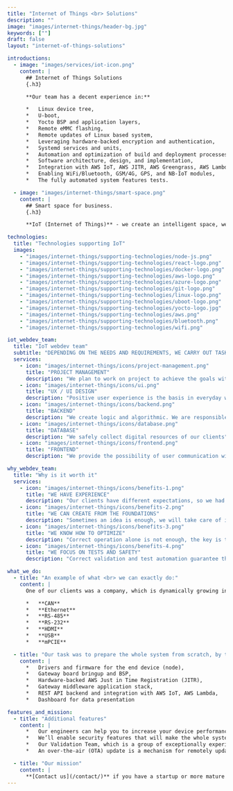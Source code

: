 ```yaml
---
title: "Internet of Things <br> Solutions"
description: ""
image: "images/internet-things/header-bg.jpg"
keywords: [""]
draft: false
layout: "internet-of-things-solutions"

introductions:
  - image: "images/services/iot-icon.png"
    content: |
      ## Internet of Things Solutions
      {.h3}

      **Our team has a decent experience in:**

      *   Linux device tree,
      *   U-boot,
      *   Yocto BSP and application layers,
      *   Remote eMMC flashing,
      *   Remote updates of Linux based system,
      *   Leveraging hardware-backed encryption and authentication,
      *   Systemd services and units,
      *   Automation and optimization of build and deployment processes using Jenkins and AWS EC2,
      *   Software architecture, design, and implementation,
      *   Integration with AWS IoT, AWS JITR, AWS Greengrass, AWS Lambda,
      *   Enabling WiFi/Bluetooth, GSM/4G, GPS, and NB-IoT modules,
      *   The fully automated system features tests.

  - image: "images/internet-things/smart-space.png"
    content: |
      ## Smart space for business.
      {.h3}

      **IoT (Internet of Things)** - we create an intelligent space, we make objects and devices communicate with each other, collect, monitor and process data without human interference. We specialize in designing dashboards (control panels) for IoT networks. They allow for remote control of resources using computers or mobile devices. As a result, the business gains greater efficiency and space is easier to manage.

technologies:
  title: "Technologies supporting IoT"
  images:
    - "images/internet-things/supporting-technologies/node-js.png"
    - "images/internet-things/supporting-technologies/react-logo.png"
    - "images/internet-things/supporting-technologies/docker-logo.png"
    - "images/internet-things/supporting-technologies/aws-logo.png"
    - "images/internet-things/supporting-technologies/azure-logo.png"
    - "images/internet-things/supporting-technologies/git-logo.png"
    - "images/internet-things/supporting-technologies/linux-logo.png"
    - "images/internet-things/supporting-technologies/uboot-logo.png"
    - "images/internet-things/supporting-technologies/yocto-logo.jpg"
    - "images/internet-things/supporting-technologies/aws.png"
    - "images/internet-things/supporting-technologies/bluetooth.png"
    - "images/internet-things/supporting-technologies/wifi.png"

iot_webdev_team:
  title: "IoT webdev team"
  subtitle: "DEPENDING ON THE NEEDS AND REQUIREMENTS, WE CARRY OUT TASKS IN THE FOLLOWING IT AREAS"
  services:
    - icon: "images/internet-things/icons/project-management.png"
      title: "PROJECT MANAGEMENT"
      description: "We plan to work on project to achieve the goals within the allotted time"
    - icon: "images/internet-things/icons/ui.png"
      title: "UX / UI DESIGN"
      description: "Positive user experience is the basis in everyday work with the product, which we carefully design the interfaces of our applications"
    - icon: "images/internet-things/icons/backend.png"
      title: "BACKEND"
      description: "We create logic and algorithmic. We are responsible for handling the data processed in the system"
    - icon: "images/internet-things/icons/database.png"
      title: "DATABASE"
      description: "We safely collect digital resources of our clients"
    - icon: "images/internet-things/icons/frontend.png"
      title: "FRONTEND"
      description: "We provide the possibility of user communication with the application logic thanks to the Graphical User Interface"

why_webdev_team:
  title: "Why is it worth it"
  services:
    - icon: "images/internet-things/icons/benefits-1.png"
      title: "WE HAVE EXPERIENCE"
      description: "Our clients have different expectations, so we had the opportunity to undertake many complex projectss"
    - icon: "images/internet-things/icons/benefits-2.png"
      title: "WE CAN CREATE FROM THE FOUNDATIONS"
      description: "Sometimes an idea is enough, we will take care of its design and implementation"
    - icon: "images/internet-things/icons/benefits-3.png"
      title: "WE KNOW HOW TO OPTIMIZE"
      description: "Correct operation alone is not enough, the key is the efficiency and optimization of the proposed solutions"
    - icon: "images/internet-things/icons/benefits-4.png"
      title: "WE FOCUS ON TESTS AND SAFETY"
      description: "Correct validation and test automation guarantee the security of sensitive resources"

what_we_do:
  - title: "An example of what <br> we can exactly do:"
    content: |
      One of our clients was a company, which is dynamically growing in the IoT market. The project was focused on the gateway they produce. It was based on i.MX6 and have a lot of peripherals:

      *   **CAN**
      *   **Ethernet**
      *   **RS-485**
      *   **RS-232**
      *   **HDMI**
      *   **USB**
      *   **mPCIE**

  - title: "Our task was to prepare the whole system from scratch, by the way we’ve also done:"
    content: |
      *   Drivers and firmware for the end device (node),
      *   Gateway board bringup and BSP,
      *   Hardware-backed AWS Just in Time Registration (JITR),
      *   Gateway middleware application stack,
      *   REST API backend and integration with AWS IoT, AWS Lambda,
      *   Dashboard for data presentation

features_and_mission:
  - title: "Additional features"
    content: |
      *   Our engineers can help you to increase your device performance by optimization of firmware, and provide stability, that will make your device the one, you can really relay on.
      *   We’ll enable security features that will make the whole system a fortress, secured with cryptographic keys to ensure you, that your data won’t be changed or stolen. We have hands-on experience with Hardware Security Modules (such as TPM or Microchip ECC) integration and our security standards refer to US Department of Defence Instructions.
      *   Our Validation Team, which is a group of exceptionally experienced and gifted specialists, will make a full bunch of stress tests, that will verify the product in the most tricky boundary conditions.
      *   An over-the-air (OTA) update is a mechanism for remotely updating internet-connected hardware with new settings, software, and/or firmware. It’s incredibly important for such an update to be secure and verified. It may be unpleasant to be locked outside a rental property by bricked smart lock, but imagine a horror being a driver of a car that is remotely controlled by hackers. And yes, we can prepare IoT solutions that consist of secure OTA update for both the node and the gateway.

  - title: "Our mission"
    content: |
      **[Contact us](/contact/)** if you have a startup or more mature company in the IoT area. We are able to build IoT embedded firmware from scratch, enable all features detailed in a project charter, and validate it. If you want to further develop your device, we can provide constant support and [**full regression service**.](https://cloud.3mdeb.com/index.php/s/ZibPXHjnkHfd7ne)
---
```

